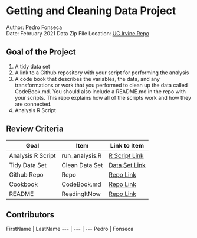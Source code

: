 # Getting and Cleaning Data Project
Author: Pedro Fonseca <br />
Date: February 2021
Data Zip File Location: [UC Irvine Repo](https://d396qusza40orc.cloudfront.net/getdata%2Fprojectfiles%2FUCI%20HAR%20Dataset.zip "Clicking will download the data")

## Goal of the Project
1. A tidy data set 
2. A link to a Github repository with your script for performing the analysis 
3. A code book that describes the variables, the data, and any transformations or work that you performed to clean up the data called CodeBook.md. You should also include a README.md in the repo with your scripts. This repo explains how all of the scripts work and how they are connected.
4. Analysis R Script

## Review Criteria

Goal | Item | Link to Item
--- | --- | ---
Analysis R Script |  run_analysis.R |  [R Script Link](https://github.com/Bafini/Getting-and-Cleaning-Data/blob/main/run_analysis.RR "run_analysis.R")
Tidy Data Set |  Clean Data Set |  [Data Set Link](https://github.com/Bafini/Getting-and-Cleaning-Data/blob/main/TidyData.txt "tidyData.txt")
Github Repo | Repo |  [Repo Link](https://github.com/Bafini/Getting-and-Cleaning-Data/ "Click to go to Repo")
Cookbook | CodeBook.md |  [Repo Link](https://github.com/Bafini/Getting-and-Cleaning-Data/blob/main/CodeBook.md "CodeBook.md")
README | ReadingItNow |  [Repo Link](https://github.com/Bafini/Getting-and-Cleaning-Data/blob/main/CodeBook.md "README.md")

## Contributors

FirstName | LastName
--- | --- | ---
Pedro |  Fonseca
